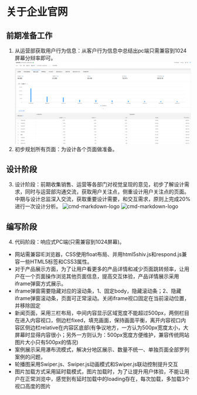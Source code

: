 # 关于企业官网
## 前期准备工作
1) 从运营部获取用户行为信息：从客户行为信息中总结出pc端只需兼容到1024屏幕分辩率即可。
![cmd-markdown-logo](public/img/20200730112951.png)
2) 初步规划所有页面：为设计各个页面做准备。
## 设计阶段
3) 设计阶段：前期收集销售、运营等各部门对视觉呈现的意见，初步了解设计需求，同时与运营部沟通交流，获取用户关注点，侧重设计用户关注点的页面。中期与设计总监深入交流，获取重要设计需要，和交互需求，原则上完成20%进行一次设计分析。
![cmd-markdown-logo](public/img/20200820104206.png)
![cmd-markdown-logo](public/img/20200820104229.png)
## 编写阶段
4) 代码阶段：响应式PC端(只需兼容到1024屏幕)。
- 网站需兼容IE浏览器，CSS使用float布局、并用html5shiv.js和respond.js兼容一些HTML5标签和CSS3属性。
- 对于产品展示方面，为了让用户看更多的产品详情和减少页面跳转频率，让用户在一个页面操作浏览其他页面信息，提高交互体验，产品详情展示采用iframe弹窗方式展示。
- iframe弹窗需要隐藏对应的滚动条，1、固定body，隐藏滚动条；2、隐藏iframe弹窗滚动条，页面可正常滚动。关闭iframe视口固定在当前滚动位置，并移除固定
- 新闻页面，采用三栏布局，中间内容显示区域宽度不能超过500px，两侧栏目在进入内容视口，侧边栏fixed，填充画面，保持画面平衡，离开内容视口内容区侧边栏relative在内容区底部(有争议地方，一方认为500px宽度太小，大屏幕时显得内容很小；另外一方则认为：500px宽度方便维护，兼容传统网站图片大小只有500px的情况)
- 案例展示采用瀑布流模式，解决分地区展示、数量不统一、单独页面全部罗列案例的问题，
- 轮播图采用Swiper.js、Swiper.js动画模式和Swiper.js联动控制提升交互
- 图片加载方式采用延时载模式，图片加载时，为了让提升用户体验，不能让用户在正常浏览中，感觉到有延时加载中的loading存在，每次加载，多加载3个视口高度的图片



